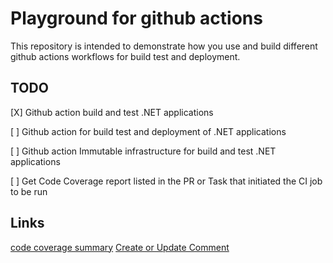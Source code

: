 # Playground for github actions

This repository is intended to demonstrate how you use and build different github actions workflows for build test and deployment.

## TODO

[X] Github action build and test .NET applications

[ ] Github action for build test and deployment of .NET applications

[ ] Github action Immutable infrastructure for build and test .NET applications

[ ] Get Code Coverage report listed in the PR or Task that initiated the CI job to be run


## Links

[code coverage summary](https://github.com/marketplace/actions/code-coverage-summary)
[Create or Update Comment](https://github.com/marketplace/actions/create-or-update-comment)